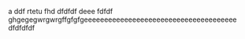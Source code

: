 a
ddf
rtetu
fhd
dfdfdf
deee
fdfdf
ghgegegwrgwrgffgfgfgeeeeeeeeeeeeeeeeeeeeeeeeeeeeeeeeeeeeee
dfdfdfdf
